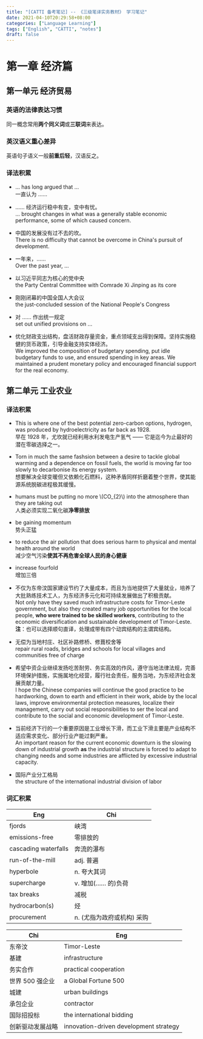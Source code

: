 ```yaml
---
title: "[CATTI 备考笔记] -- 《三级笔译实务教材》 学习笔记"
date: 2021-04-10T20:29:58+08:00
categories: ["Language Learning"]
tags: ["English", "CATTI", "notes"]
draft: false
---
```


# 第一章 经济篇

## 第一单元 经济贸易 

### 英语的法律表达习惯
同一概念常用**两个同义词**或**三联词**来表达。  

### 英汉语义重心差异
英语句子语义一般**前重后轻**，汉语反之。  

### 译法积累

+ ... has long argued that ...  
一直认为 ……  

+ …… 经济运行稳中有变，变中有忧。  
... brought changes in what was a generally stable economic performance, some of which caused concern.  

+ 中国的发展没有过不去的坎。  
There is no difficulty that cannot be overcome in China's pursuit of development.  

+ 一年来，……  
Over the past year, ...  

+ 以习近平同志为核心的党中央  
the Party Central Committee with Comrade Xi Jinping as its core  

+ 刚刚闭幕的中国全国人大会议  
the just-concluded session of the National People's Congress  

+ 对 …… 作出统一规定  
set out unified provisions on ...  

+ 优化财政支出结构，盘活财政存量资金，重点领域支出得到保障。坚持实施稳健的货币政策，引导金融支持实体经济。  
We improved the composition of budgetary spending, put idle budgetary funds to use, and ensured spending in key areas. We maintained a prudent monetary policy and encouraged financial support for the real economy.  

## 第二单元 工业农业

### 译法积累
+ This is where one of the best potential zero-carbon options, hydrogen, was produced by hydroelectricity as far back as 1928.  
早在 1928 年，尤坎就已经利用水利发电生产氢气 —— 它是迄今为止最好的潜在零碳选择之一。  

+ Torn in much the same fashsion between a desire to tackle global warming and a dependence on fossil fuels, the world is moving far too slowly to decarbonise its energy system.  
想要解决全球变暖但又依赖化石燃料，这种矛盾同样折磨着整个世界，使其能源系统脱碳进程极其缓慢。  

+ humans must be putting no more \\(CO\_{2}\\) into the atmosphere than they are taking out  
人类必须实现二氧化碳**净零排放**  

+ be gaining momentum  
势头正猛  

+ to reduce the air pollution that does serious harm to physical and mental health around the world  
减少空气污染**使其不再危害全球人民的身心健康**  

+ increase fourfold  
增加三倍  

+ 不仅为东帝汶国家建设节约了大量成本，而且为当地提供了大量就业，培养了大批熟练技术工人，为东经济多元化和可持续发展做出了积极贡献。  
Not only have they saved much infrastructure costs for Timor-Leste government, but also they created many job opportunities for the local people, **who were trained to be skilled workers**, contributing to the economic diversification and sustainable development of Timor-Leste.  
**注**：也可以选择顺句直译，处理成带有四个动宾结构的主谓宾结构。  

+ 无偿为当地村庄、社区补路修桥、修葺校舍等  
repair rural roads, bridges and schools for local villages and communities free of charge  

+ 希望中资企业继续发扬吃苦耐劳、务实高效的作风，遵守当地法律法规，完善环境保护措施，实施属地化经营，履行社会责任，服务当地，为东经济社会发展贡献力量。  
I hope the Chinese companies will continue the good practice to be hardworking, down to earth and efficient in their work, abide by the local laws, improve environmental protection measures, localize their management, carry out social responsibilities to ser the local and contribute to the social and economic development of Timor-Leste.  

+ 当前经济下行的一个重要原因是工业增长下滑，而工业下滑主要是产业结构不适应需求变化、部分行业产能过剩严重。  
An important reason for the current economic downturn is the slowing down of industrial growth **as** the industrial structure is forced to adapt to changing needs and some industries are afflicted by excessive industrial capacity.  

+ 国际产业分工格局  
the structure of the international industrial division of labor  

### 词汇积累
| Eng                  | Chi                        |
|----------------------|----------------------------|
| fjords               | 峡湾                       |
| emissions-free       | 零排放的                   |
| cascading waterfalls | 奔流的瀑布                 |
| run-of-the-mill      | adj. 普遍                  |
| hyperbole            | n. 夸大其词                |
| supercharge          | v. 增加(…… 的)负荷         |
| tax breaks           | 减税                       |
| hydrocarbon(s)       | 烃                         |
| procurement          | n. (尤指为政府或机构) 采购 |

| Chi              | Eng                                    |
|------------------|----------------------------------------|
| 东帝汶           | Timor-Leste                            |
| 基建             | infrastructure                         |
| 务实合作         | practical cooperation                  |
| 世界 500 强企业  | a Global Fortune 500                   |
| 城建             | urban buildings                        |
| 承包企业         | contractor                             |
| 国际招投标       | the international bidding              |
| 创新驱动发展战略 | innovation-driven development strategy |
